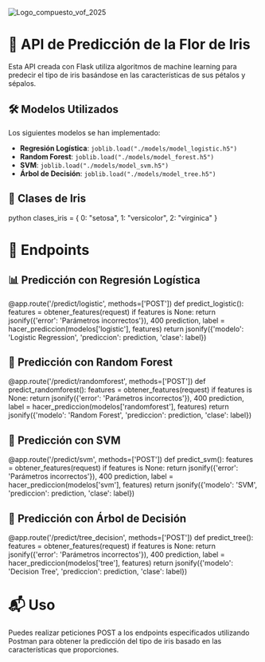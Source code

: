 
![Logo_compuesto_vof_2025](https://github.com/user-attachments/assets/df7db686-cfb0-4b47-a125-8cc28e402332)

# 🌸 API de Predicción de la Flor de Iris

Esta API creada con Flask utiliza algoritmos de machine learning para predecir el tipo de iris basándose en las características de sus pétalos y sépalos. 

## 🛠️ Modelos Utilizados

Los siguientes modelos se han implementado:

- **Regresión Logística**: `joblib.load("./models/model_logistic.h5")`
- **Random Forest**: `joblib.load("./models/model_forest.h5")`
- **SVM**: `joblib.load("./models/model_svm.h5")`
- **Árbol de Decisión**: `joblib.load("./models/model_tree.h5")`

## 🌼 Clases de Iris

python
clases_iris = {
    0: "setosa",
    1: "versicolor",
    2: "virginica"
}

# 🚀 Endpoints

## 📊 Predicción con Regresión Logística

@app.route('/predict/logistic', methods=['POST'])
def predict_logistic():
    features = obtener_features(request)
    if features is None:
        return jsonify({'error': 'Parámetros incorrectos'}), 400
    prediction, label = hacer_prediccion(modelos['logistic'], features)
    return jsonify({'modelo': 'Logistic Regression', 'prediccion': prediction, 'clase': label})

## 🌲 Predicción con Random Forest

@app.route('/predict/randomforest', methods=['POST'])
def predict_randomforest():
    features = obtener_features(request)
    if features is None:
        return jsonify({'error': 'Parámetros incorrectos'}), 400
    prediction, label = hacer_prediccion(modelos['randomforest'], features)
    return jsonify({'modelo': 'Random Forest', 'prediccion': prediction, 'clase': label})

## 🧠 Predicción con SVM

@app.route('/predict/svm', methods=['POST'])
def predict_svm():
    features = obtener_features(request)
    if features is None:
        return jsonify({'error': 'Parámetros incorrectos'}), 400
    prediction, label = hacer_prediccion(modelos['svm'], features)
    return jsonify({'modelo': 'SVM', 'prediccion': prediction, 'clase': label})

## 🌳 Predicción con Árbol de Decisión

@app.route('/predict/tree_decision', methods=['POST'])
def predict_tree():
    features = obtener_features(request)
    if features is None:
        return jsonify({'error': 'Parámetros incorrectos'}), 400
    prediction, label = hacer_prediccion(modelos['tree'], features)
    return jsonify({'modelo': 'Decision Tree', 'prediccion': prediction, 'clase': label})
  

# 📬 Uso

Puedes realizar peticiones POST a los endpoints especificados utilizando Postman para obtener la predicción del tipo de iris basado en las características que proporciones.

